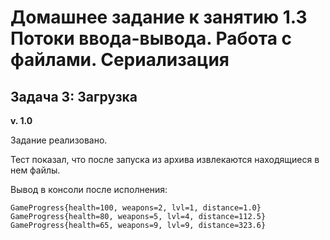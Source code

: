 # Домашнее задание к занятию 1.3 Потоки ввода-вывода. Работа с файлами. Сериализация
## Задача 3: Загрузка

**v. 1.0**

Задание реализовано.

Тест показал, что после запуска из архива извлекаются находящиеся в нем файлы.

Вывод в консоли после исполнения:

```
GameProgress{health=100, weapons=2, lvl=1, distance=1.0}
GameProgress{health=80, weapons=5, lvl=4, distance=112.5}
GameProgress{health=65, weapons=9, lvl=9, distance=323.6}
```
